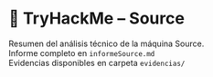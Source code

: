 # 🧪 TryHackMe – Source

Resumen del análisis técnico de la máquina Source.  
Informe completo en `informeSource.md`  
Evidencias disponibles en carpeta `evidencias/`
